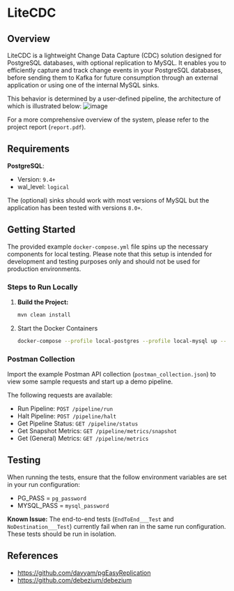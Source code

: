 # LiteCDC

## Overview
LiteCDC is a lightweight Change Data Capture (CDC) solution designed for PostgreSQL databases, with optional replication to MySQL. It enables you to efficiently capture and track change events in your PostgreSQL databases, before sending them to Kafka for future consumption through an external application or using one of the internal MySQL sinks. 

This behavior is determined by a user-defined pipeline, the architecture of which is illustrated below:
![image](https://github.com/wukachn/LiteCDC/assets/68754675/c4cac017-0a78-43ea-8bf8-a4be2e2a6c75)

For a more comprehensive overview of the system, please refer to the project report (`report.pdf`).

## Requirements

**PostgreSQL**:
 - Version: `9.4+`
 - wal_level: `logical`

The (optional) sinks should work with most versions of MySQL but the application has been tested with versions `8.0+`.

## Getting Started
The provided example `docker-compose.yml` file spins up the necessary components for local testing. Please note that this setup is intended for development and testing purposes only and should not be used for production environments.

### Steps to Run Locally
1. **Build the Project:**

   ```sh
   mvn clean install
   ```
2. Start the Docker Containers
   ```sh
   docker-compose --profile local-postgres --profile local-mysql up --build
   ```
### Postman Collection
Import the example Postman API collection (`postman_collection.json`) to view some sample requests and start up a demo pipeline.

The following requests are available:
 - Run Pipeline: `POST /pipeline/run`
 - Halt Pipeline: `POST /pipeline/halt`
 - Get Pipeline Status: `GET /pipeline/status`
 - Get Snapshot Metrics: `GET /pipeline/metrics/snapshot`
 - Get (General) Metrics: `GET /pipeline/metrics`

## Testing
When running the tests, ensure that the follow environment variables are set in your run configuration:
 - PG_PASS = `pg_password`
 - MYSQL_PASS = `mysql_password`

**Known Issue:** The end-to-end tests (`EndToEnd___Test` and `NoDestination___Test`) currently fail when ran in the same run configuration. These tests should be run in isolation.

## References
 - https://github.com/davyam/pgEasyReplication
 - https://github.com/debezium/debezium
